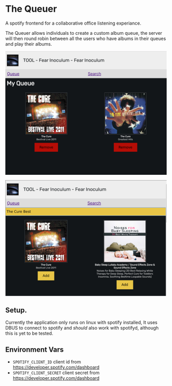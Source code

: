 # The Queuer

A spotify frontend for a collaborative office listening experiance.

The Queuer allows individuals to create a custom album queue, the server will then round robin between all the users who have albums in their queues and play their albums.

![queue](./assets/queue.png "Queue")

![search](./assets/search.png "Search")

## Setup.

Currently the application only runs on linux with spotify installed, It uses DBUS to connect to spotify and _should_ also work with spotifyd, although this is yet to be tested.

## Environment Vars

* `SPOTIFY_CLIENT_ID` client id from https://developer.spotify.com/dashboard
* `SPOTIFY_CLIENT_SECRET` client secret from https://developer.spotify.com/dashboard